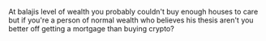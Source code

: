At balajis level of wealth you probably couldn't buy enough houses to care but if you're a person of normal wealth who believes his thesis aren't you better off getting a mortgage than buying crypto?

